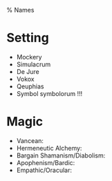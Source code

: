 % Names

# Setting

- Mockery
- Simulacrum
- De Jure 
- Vokox
- Qeuphias
- Symbol symbolorum !!!

# Magic

- Vancean:
- Hermeneutic Alchemy:
- Bargain Shamanism/Diabolism:
- Apophenism/Bardic:
- Empathic/Oracular:
